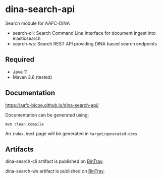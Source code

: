 # dina-search-api
Search module for AAFC-DINA

- search-cli: Search Command Line Interface for document ingest into elasticsearch
- search-ws:  Search REST API providing DINA based search endpoints


## Required

* Java 11
* Maven 3.6 (tested)

## Documentation

https://aafc-bicoe.github.io/dina-search-api/

Documentation can be generated using:

`mvn clean compile`

An `index.html` page will be generated in `target/generated-docs`

## Artifacts

dina-search-cli artifact is published on [BinTray](https://bintray.com/aafc-bice/BICoE/dina-search-cli).

dina-search-ws artifact is published on [BinTray](https://bintray.com/aafc-bice/BICoE/dina-search-ws).


